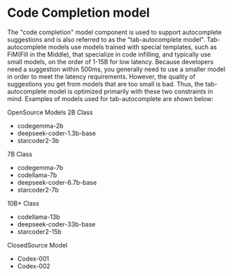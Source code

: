 # Code Completion model
The "code completion" model component is used to support autocomplete suggestions and is also referred to as the "tab-autocomplete model". Tab-autocomplete models use models trained with special templates, such as FiM(Fill in the Middle), that specialize in code infilling, and typically use small models, on the order of 1-15B for low latency. Because developers need a suggestion within 500ms, you generally need to use a smaller model in order to meet the latency requirements. However, the quality of suggestions you get from models that are too small is bad. Thus, the tab-autocomplete model is optimized primarily with these two constraints in mind. Examples of models used for tab-autocomplete are shown below:

OpenSource Models
2B Class
- codegemma-2b	
- deepseek-coder-1.3b-base
- starcoder2-3b	

7B Class
- codegemma-7b
- codellama-7b
- deepseek-coder-6.7b-base
- starcoder2-7b

10B+ Class
- codellama-13b
- deepseek-coder-33b-base
- starcoder2-15b

ClosedSource Model 
- Codex-001
- Codex-002

